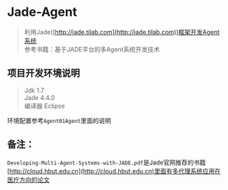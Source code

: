 # Jade-Agent

> 利用Jade([http://jade.tilab.com](http://jade.tilab.com))框架开发Agent系统  
参考书籍：基于JADE平台的多Agent系统开发技术  

## 项目开发环境说明  

> Jdk 1.7  
Jade 4.4.0  
编译器 Eclipse  

环境配置参考`Agent01Agent`里面的说明  

## 备注：

`Developing-Multi-Agent-Systems-with-JADE.pdf`是Jade官网推荐的书籍  
[http://cloud.hbut.edu.cn](http://cloud.hbut.edu.cn)里面有多代理系统应用在医疗方向的论文  
